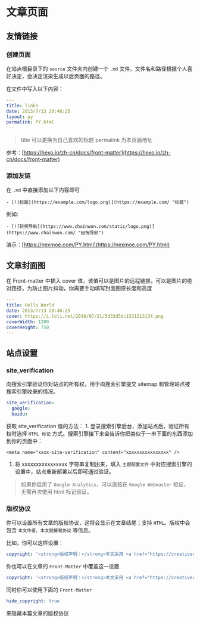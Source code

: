 # 文章页面

## 友情链接

### 创建页面

在站点根目录下的 `source` 文件夹内创建一个 `.md` 文件，文件名和路径根据个人喜好决定，会决定渲染生成以后页面的路径。

在文件中写入以下内容：

```yaml
---
title: links
date: 2013/7/13 20:46:25
layout: py
permalink: PY.html
---
```

> title 可以更换为自己喜欢的标题 permalink 为本页面地址

参考：[https://hexo.io/zh-cn/docs/front-matter](https://hexo.io/zh-cn/docs/front-matter)

### 添加友链

在 `.md` 中直接添加以下内容即可

```text
- [![标题](https://example.com/logo.png)](https://example.com/ "标题")
```

例如:

```text
- [![轻惋导航](https://www.chainwon.com/static/logo.png)](https://www.chainwon.com/ "轻惋导航")
```

演示：[https://nexmoe.com/PY.html](https://nexmoe.com/PY.html)

## 文章封面图

在 Front-matter 中插入 cover 值，该值可以是图片的远程链接，可以是图片的绝对路径，为防止图片抖动，你需要手动填写封面图原长度和高度

```yaml
---
title: Hello World
date: 2013/7/13 20:46:25
cover: https://i.loli.net/2019/07/21/5d33d5dc1531213134.png
coverWidth: 1200
coverHeight: 750
---
```

## 站点设置

### site\_verification

向搜索引擎验证你对站点的所有权，用于向搜索引擎提交 sitemap 和管理站点被搜索引擎收录的情况。

```yaml
site_verification:
  google:
  baidu:
```

获取 site\_verification 值的方法： 1. 登录搜索引擎后台，添加站点后，验证所有权时选择 `HTML 标记` 方式。搜索引擎接下来会告诉你把类似于一串下面的东西添加到你的页面中：

```text
<meta name="xxxx-site-verification" content="xxxxxxxxxxxxxxxx" />
```

1. 将 xxxxxxxxxxxxxxxx 字符串复制出来，填入 `主题配置文件` 中对应搜索引擎的设置中，站点重新部署以后即可通过验证。

> 如果你启用了 `Google Analytics`，可以直接在 `Google Webmaster` 验证，无需再次使用 html 标记验证。

### 版权协议

你可以设置所有文章的版权协议，这将会显示在文章结尾；支持 `HTML`。版权中会包含 `本文作者、本文链接和协议` 等信息。

比如，你可以这样设置：

```yaml
copyright: '<strong>版权声明：</strong>本文采用 <a href="https://creativecommons.org/licenses/by-nc-sa/3.0/cn/deed.zh" target="_blank">CC BY-NC-SA 3.0 CN</a> 协议进行许可'
```

你也可以在文章的 `Front-Matter` 中覆盖这一设置

```yaml
copyright: '<strong>版权声明：</strong>本文采用 <a href="https://creativecommons.org/licenses/by-nc/3.0/cn/deed.zh" target="_blank">CC BY-NC 3.0 CN</a> 协议进行许可'
```

同时你可以使用下面的 `Front-Matter`

```yaml
hide_copyright: true
```

来隐藏本篇文章的版权协议

